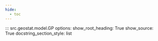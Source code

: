 ```yaml
---
hide:
  - toc
---
```


::: src.geostat.model.GP
    options:
        show_root_heading: True
        show_source: True
        docstring_section_style: list